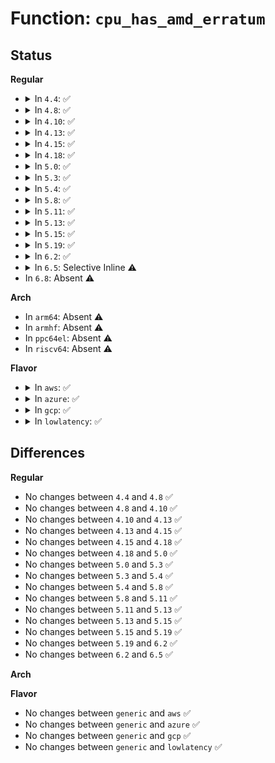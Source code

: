 # Function: <code>cpu_has_amd_erratum</code>

## Status
<b>Regular</b>
<ul>
<li>
<details>
<summary>In <code>4.4</code>: ✅</summary>

```c
bool cpu_has_amd_erratum(struct cpuinfo_x86 *cpu, const int *erratum);
```

**Collision:** Unique Static

**Inline:** No

**Transformation:** False

**Instances:**

```
In arch/x86/kernel/cpu/amd.c (ffffffff810425a0)
Location: arch/x86/kernel/cpu/amd.c:892
Inline: False
Direct callers:
  - arch/x86/kernel/cpu/amd.c:init_amd
  - arch/x86/kernel/cpu/amd.c:init_amd
```
**Symbols:**

```
ffffffff810425a0-ffffffff8104268b: cpu_has_amd_erratum (STB_LOCAL)
```
</details>
</li>
<li>
<details>
<summary>In <code>4.8</code>: ✅</summary>

```c
bool cpu_has_amd_erratum(struct cpuinfo_x86 *cpu, const int *erratum);
```

**Collision:** Unique Static

**Inline:** No

**Transformation:** False

**Instances:**

```
In arch/x86/kernel/cpu/amd.c (ffffffff810424b0)
Location: arch/x86/kernel/cpu/amd.c:917
Inline: False
Direct callers:
  - arch/x86/kernel/cpu/amd.c:init_amd
  - arch/x86/kernel/cpu/amd.c:init_amd
```
**Symbols:**

```
ffffffff810424b0-ffffffff81042562: cpu_has_amd_erratum (STB_LOCAL)
```
</details>
</li>
<li>
<details>
<summary>In <code>4.10</code>: ✅</summary>

```c
bool cpu_has_amd_erratum(struct cpuinfo_x86 *cpu, const int *erratum);
```

**Collision:** Unique Static

**Inline:** No

**Transformation:** False

**Instances:**

```
In arch/x86/kernel/cpu/amd.c (ffffffff81041fa0)
Location: arch/x86/kernel/cpu/amd.c:933
Inline: False
Direct callers:
  - arch/x86/kernel/cpu/amd.c:init_amd
  - arch/x86/kernel/cpu/amd.c:early_init_amd
```
**Symbols:**

```
ffffffff81041fa0-ffffffff81042052: cpu_has_amd_erratum (STB_LOCAL)
```
</details>
</li>
<li>
<details>
<summary>In <code>4.13</code>: ✅</summary>

```c
bool cpu_has_amd_erratum(struct cpuinfo_x86 *cpu, const int *erratum);
```

**Collision:** Unique Static

**Inline:** No

**Transformation:** False

**Instances:**

```
In arch/x86/kernel/cpu/amd.c (ffffffff810400e0)
Location: arch/x86/kernel/cpu/amd.c:934
Inline: False
Direct callers:
  - arch/x86/kernel/cpu/amd.c:init_amd
  - arch/x86/kernel/cpu/amd.c:early_init_amd
```
**Symbols:**

```
ffffffff810400e0-ffffffff81040197: cpu_has_amd_erratum (STB_LOCAL)
```
</details>
</li>
<li>
<details>
<summary>In <code>4.15</code>: ✅</summary>

```c
bool cpu_has_amd_erratum(struct cpuinfo_x86 *cpu, const int *erratum);
```

**Collision:** Unique Static

**Inline:** No

**Transformation:** False

**Instances:**

```
In arch/x86/kernel/cpu/amd.c (ffffffff810434a0)
Location: arch/x86/kernel/cpu/amd.c:1003
Inline: False
Direct callers:
  - arch/x86/kernel/cpu/amd.c:init_amd
  - arch/x86/kernel/cpu/amd.c:early_init_amd
```
**Symbols:**

```
ffffffff810434a0-ffffffff81043557: cpu_has_amd_erratum (STB_LOCAL)
```
</details>
</li>
<li>
<details>
<summary>In <code>4.18</code>: ✅</summary>

```c
bool cpu_has_amd_erratum(struct cpuinfo_x86 *cpu, const int *erratum);
```

**Collision:** Unique Static

**Inline:** No

**Transformation:** False

**Instances:**

```
In arch/x86/kernel/cpu/amd.c (ffffffff81045590)
Location: arch/x86/kernel/cpu/amd.c:1044
Inline: False
Direct callers:
  - arch/x86/kernel/cpu/amd.c:init_amd
  - arch/x86/kernel/cpu/amd.c:early_init_amd
```
**Symbols:**

```
ffffffff81045590-ffffffff81045642: cpu_has_amd_erratum (STB_LOCAL)
```
</details>
</li>
<li>
<details>
<summary>In <code>5.0</code>: ✅</summary>

```c
bool cpu_has_amd_erratum(struct cpuinfo_x86 *cpu, const int *erratum);
```

**Collision:** Unique Static

**Inline:** No

**Transformation:** False

**Instances:**

```
In arch/x86/kernel/cpu/amd.c (ffffffff81046fe0)
Location: arch/x86/kernel/cpu/amd.c:1046
Inline: False
Direct callers:
  - arch/x86/kernel/cpu/amd.c:init_amd
  - arch/x86/kernel/cpu/amd.c:early_init_amd
```
**Symbols:**

```
ffffffff81046fe0-ffffffff81047092: cpu_has_amd_erratum (STB_LOCAL)
```
</details>
</li>
<li>
<details>
<summary>In <code>5.3</code>: ✅</summary>

```c
bool cpu_has_amd_erratum(struct cpuinfo_x86 *cpu, const int *erratum);
```

**Collision:** Unique Static

**Inline:** No

**Transformation:** False

**Instances:**

```
In arch/x86/kernel/cpu/amd.c (ffffffff81049c30)
Location: arch/x86/kernel/cpu/amd.c:1119
Inline: False
Direct callers:
  - arch/x86/kernel/cpu/amd.c:init_amd
  - arch/x86/kernel/cpu/amd.c:early_init_amd
```
**Symbols:**

```
ffffffff81049c30-ffffffff81049cee: cpu_has_amd_erratum (STB_LOCAL)
```
</details>
</li>
<li>
<details>
<summary>In <code>5.4</code>: ✅</summary>

```c
bool cpu_has_amd_erratum(struct cpuinfo_x86 *cpu, const int *erratum);
```

**Collision:** Unique Static

**Inline:** No

**Transformation:** False

**Instances:**

```
In arch/x86/kernel/cpu/amd.c (ffffffff8104a5c0)
Location: arch/x86/kernel/cpu/amd.c:1123
Inline: False
Direct callers:
  - arch/x86/kernel/cpu/amd.c:init_amd
  - arch/x86/kernel/cpu/amd.c:init_amd
  - arch/x86/kernel/cpu/amd.c:early_init_amd
```
**Symbols:**

```
ffffffff8104a5c0-ffffffff8104a67e: cpu_has_amd_erratum (STB_LOCAL)
```
</details>
</li>
<li>
<details>
<summary>In <code>5.8</code>: ✅</summary>

```c
bool cpu_has_amd_erratum(struct cpuinfo_x86 *cpu, const int *erratum);
```

**Collision:** Unique Static

**Inline:** No

**Transformation:** False

**Instances:**

```
In arch/x86/kernel/cpu/amd.c (ffffffff8104f4d0)
Location: arch/x86/kernel/cpu/amd.c:1150
Inline: False
Direct callers:
  - arch/x86/kernel/cpu/amd.c:init_amd
  - arch/x86/kernel/cpu/amd.c:init_amd
  - arch/x86/kernel/cpu/amd.c:early_init_amd
```
**Symbols:**

```
ffffffff8104f4d0-ffffffff8104f58e: cpu_has_amd_erratum (STB_LOCAL)
```
</details>
</li>
<li>
<details>
<summary>In <code>5.11</code>: ✅</summary>

```c
bool cpu_has_amd_erratum(struct cpuinfo_x86 *cpu, const int *erratum);
```

**Collision:** Unique Static

**Inline:** No

**Transformation:** False

**Instances:**

```
In arch/x86/kernel/cpu/amd.c (ffffffff8104e7b0)
Location: arch/x86/kernel/cpu/amd.c:1124
Inline: False
Direct callers:
  - arch/x86/kernel/cpu/amd.c:init_amd
  - arch/x86/kernel/cpu/amd.c:init_amd
  - arch/x86/kernel/cpu/amd.c:early_init_amd
```
**Symbols:**

```
ffffffff8104e7b0-ffffffff8104e86e: cpu_has_amd_erratum (STB_LOCAL)
```
</details>
</li>
<li>
<details>
<summary>In <code>5.13</code>: ✅</summary>

```c
bool cpu_has_amd_erratum(struct cpuinfo_x86 *cpu, const int *erratum);
```

**Collision:** Unique Static

**Inline:** No

**Transformation:** False

**Instances:**

```
In arch/x86/kernel/cpu/amd.c (ffffffff81050240)
Location: arch/x86/kernel/cpu/amd.c:1119
Inline: False
Direct callers:
  - arch/x86/kernel/cpu/amd.c:init_amd
  - arch/x86/kernel/cpu/amd.c:init_amd
  - arch/x86/kernel/cpu/amd.c:early_init_amd
```
**Symbols:**

```
ffffffff81050240-ffffffff810502fe: cpu_has_amd_erratum (STB_LOCAL)
```
</details>
</li>
<li>
<details>
<summary>In <code>5.15</code>: ✅</summary>

```c
bool cpu_has_amd_erratum(struct cpuinfo_x86 *cpu, const int *erratum);
```

**Collision:** Unique Static

**Inline:** No

**Transformation:** False

**Instances:**

```
In arch/x86/kernel/cpu/amd.c (ffffffff81058530)
Location: arch/x86/kernel/cpu/amd.c:1125
Inline: False
Direct callers:
  - arch/x86/kernel/cpu/amd.c:init_amd
  - arch/x86/kernel/cpu/amd.c:init_amd
  - arch/x86/kernel/cpu/amd.c:early_init_amd
```
**Symbols:**

```
ffffffff81058530-ffffffff810585ee: cpu_has_amd_erratum (STB_LOCAL)
```
</details>
</li>
<li>
<details>
<summary>In <code>5.19</code>: ✅</summary>

```c
bool cpu_has_amd_erratum(struct cpuinfo_x86 *cpu, const int *erratum);
```

**Collision:** Unique Static

**Inline:** No

**Transformation:** False

**Instances:**

```
In arch/x86/kernel/cpu/amd.c (ffffffff81064cf0)
Location: arch/x86/kernel/cpu/amd.c:1132
Inline: False
Direct callers:
  - arch/x86/kernel/cpu/amd.c:init_amd
  - arch/x86/kernel/cpu/amd.c:init_amd
  - arch/x86/kernel/cpu/amd.c:early_init_amd
```
**Symbols:**

```
ffffffff81064cf0-ffffffff81064dcc: cpu_has_amd_erratum (STB_LOCAL)
```
</details>
</li>
<li>
<details>
<summary>In <code>6.2</code>: ✅</summary>

```c
bool cpu_has_amd_erratum(struct cpuinfo_x86 *cpu, const int *erratum);
```

**Collision:** Unique Static

**Inline:** No

**Transformation:** False

**Instances:**

```
In arch/x86/kernel/cpu/amd.c (ffffffff81073fa0)
Location: arch/x86/kernel/cpu/amd.c:1130
Inline: False
Direct callers:
  - arch/x86/kernel/cpu/amd.c:init_amd
  - arch/x86/kernel/cpu/amd.c:init_amd
  - arch/x86/kernel/cpu/amd.c:early_init_amd
```
**Symbols:**

```
ffffffff81073fa0-ffffffff8107407c: cpu_has_amd_erratum (STB_LOCAL)
```
</details>
</li>
<li>
<details>
<summary>In <code>6.5</code>: Selective Inline ⚠️</summary>

```c
bool cpu_has_amd_erratum(struct cpuinfo_x86 *cpu, const int *erratum);
```

**Collision:** Unique Static

**Inline:** Selective

**Transformation:** False

**Instances:**

```
In arch/x86/kernel/cpu/amd.c (ffffffff810766f2)
Location: arch/x86/kernel/cpu/amd.c:83
Inline: True
Inline callers:
  - arch/x86/kernel/cpu/amd.c:init_amd
  - arch/x86/kernel/cpu/amd.c:init_amd
Direct callers:
  - arch/x86/kernel/cpu/amd.c:init_amd
  - arch/x86/kernel/cpu/amd.c:early_init_amd
```
**Symbols:**

```
ffffffff81075e50-ffffffff81075f2c: cpu_has_amd_erratum (STB_LOCAL)
```
</details>
</li>
<li>
In <code>6.8</code>: Absent ⚠️
</li>
</ul>
<b>Arch</b>
<ul>
<li>
In <code>arm64</code>: Absent ⚠️
</li>
<li>
In <code>armhf</code>: Absent ⚠️
</li>
<li>
In <code>ppc64el</code>: Absent ⚠️
</li>
<li>
In <code>riscv64</code>: Absent ⚠️
</li>
</ul>
<b>Flavor</b>
<ul>
<li>
<details>
<summary>In <code>aws</code>: ✅</summary>

```c
bool cpu_has_amd_erratum(struct cpuinfo_x86 *cpu, const int *erratum);
```

**Collision:** Unique Static

**Inline:** No

**Transformation:** False

**Instances:**

```
In arch/x86/kernel/cpu/amd.c (ffffffff8104a730)
Location: arch/x86/kernel/cpu/amd.c:1123
Inline: False
Direct callers:
  - arch/x86/kernel/cpu/amd.c:init_amd
  - arch/x86/kernel/cpu/amd.c:init_amd
  - arch/x86/kernel/cpu/amd.c:early_init_amd
```
**Symbols:**

```
ffffffff8104a730-ffffffff8104a7ee: cpu_has_amd_erratum (STB_LOCAL)
```
</details>
</li>
<li>
<details>
<summary>In <code>azure</code>: ✅</summary>

```c
bool cpu_has_amd_erratum(struct cpuinfo_x86 *cpu, const int *erratum);
```

**Collision:** Unique Static

**Inline:** No

**Transformation:** False

**Instances:**

```
In arch/x86/kernel/cpu/amd.c (ffffffff8103a0c0)
Location: arch/x86/kernel/cpu/amd.c:1123
Inline: False
Direct callers:
  - arch/x86/kernel/cpu/amd.c:init_amd
  - arch/x86/kernel/cpu/amd.c:init_amd
  - arch/x86/kernel/cpu/amd.c:early_init_amd
```
**Symbols:**

```
ffffffff8103a0c0-ffffffff8103a1b9: cpu_has_amd_erratum (STB_LOCAL)
```
</details>
</li>
<li>
<details>
<summary>In <code>gcp</code>: ✅</summary>

```c
bool cpu_has_amd_erratum(struct cpuinfo_x86 *cpu, const int *erratum);
```

**Collision:** Unique Static

**Inline:** No

**Transformation:** False

**Instances:**

```
In arch/x86/kernel/cpu/amd.c (ffffffff8104a570)
Location: arch/x86/kernel/cpu/amd.c:1123
Inline: False
Direct callers:
  - arch/x86/kernel/cpu/amd.c:init_amd
  - arch/x86/kernel/cpu/amd.c:init_amd
  - arch/x86/kernel/cpu/amd.c:early_init_amd
```
**Symbols:**

```
ffffffff8104a570-ffffffff8104a62e: cpu_has_amd_erratum (STB_LOCAL)
```
</details>
</li>
<li>
<details>
<summary>In <code>lowlatency</code>: ✅</summary>

```c
bool cpu_has_amd_erratum(struct cpuinfo_x86 *cpu, const int *erratum);
```

**Collision:** Unique Static

**Inline:** No

**Transformation:** False

**Instances:**

```
In arch/x86/kernel/cpu/amd.c (ffffffff8104b980)
Location: arch/x86/kernel/cpu/amd.c:1123
Inline: False
Direct callers:
  - arch/x86/kernel/cpu/amd.c:init_amd
  - arch/x86/kernel/cpu/amd.c:init_amd
  - arch/x86/kernel/cpu/amd.c:early_init_amd
```
**Symbols:**

```
ffffffff8104b980-ffffffff8104ba3e: cpu_has_amd_erratum (STB_LOCAL)
```
</details>
</li>
</ul>

## Differences
<b>Regular</b>
<ul>
<li>
No changes between <code>4.4</code> and <code>4.8</code> ✅
</li>
<li>
No changes between <code>4.8</code> and <code>4.10</code> ✅
</li>
<li>
No changes between <code>4.10</code> and <code>4.13</code> ✅
</li>
<li>
No changes between <code>4.13</code> and <code>4.15</code> ✅
</li>
<li>
No changes between <code>4.15</code> and <code>4.18</code> ✅
</li>
<li>
No changes between <code>4.18</code> and <code>5.0</code> ✅
</li>
<li>
No changes between <code>5.0</code> and <code>5.3</code> ✅
</li>
<li>
No changes between <code>5.3</code> and <code>5.4</code> ✅
</li>
<li>
No changes between <code>5.4</code> and <code>5.8</code> ✅
</li>
<li>
No changes between <code>5.8</code> and <code>5.11</code> ✅
</li>
<li>
No changes between <code>5.11</code> and <code>5.13</code> ✅
</li>
<li>
No changes between <code>5.13</code> and <code>5.15</code> ✅
</li>
<li>
No changes between <code>5.15</code> and <code>5.19</code> ✅
</li>
<li>
No changes between <code>5.19</code> and <code>6.2</code> ✅
</li>
<li>
No changes between <code>6.2</code> and <code>6.5</code> ✅
</li>
</ul>
<b>Arch</b>
<ul>
</ul>
<b>Flavor</b>
<ul>
<li>
No changes between <code>generic</code> and <code>aws</code> ✅
</li>
<li>
No changes between <code>generic</code> and <code>azure</code> ✅
</li>
<li>
No changes between <code>generic</code> and <code>gcp</code> ✅
</li>
<li>
No changes between <code>generic</code> and <code>lowlatency</code> ✅
</li>
</ul>

